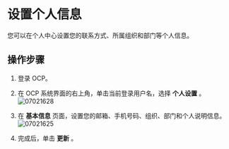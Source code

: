 设置个人信息 
===========================

您可以在个人中心设置您的联系方式、所属组织和部门等个人信息。

操作步骤 
-------------------------

1. 登录 OCP。

   

2. 在 OCP 系统界面的右上角，单击当前登录用户名，选择 **个人设置** 。![07021628](https://help-static-aliyun-doc.aliyuncs.com/assets/img/zh-CN/8993455261/p291078.png)

   




<!-- -->

3. 在 **基本信息** 页面，设置您的邮箱、手机号码、组织、部门和个人说明信息。![07021625](https://help-static-aliyun-doc.aliyuncs.com/assets/img/zh-CN/8993455261/p291075.png)

   




<!-- -->

4. 完成后，单击 **更新** 。

   




